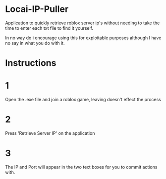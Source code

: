 # Locai-IP-Puller
Application to quickly retrieve roblox server ip's without needing to take the time to enter each txt file to find it yourself.

In no way do i encourage using this for exploitable purposes although I have no say in what you do with it. 


# Instructions

# 1 
Open the .exe file and join a roblox game, leaving doesn't effect the process
# 2
Press 'Retrieve Server IP' on the application
# 3
The IP and Port will appear in the two text boxes for you to commit actions with.

